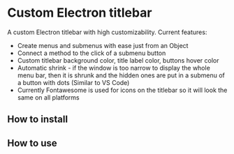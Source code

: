 # Custom Electron titlebar
A custom Electron titlebar with high customizability.
Current features:  
- Create menus and submenus with ease just from an Object
- Connect a method to the click of a submenu button
- Custom titlebar background color, title label color, buttons hover color
- Automatic shrink - if the window is too narrow to display the whole menu bar, then it is shrunk and the hidden ones are put in a submenu of a button with dots (Similar to VS Code)
- Currently Fontawesome is used for icons on the titlebar so it will look the same on all platforms


## How to install

## How to use


